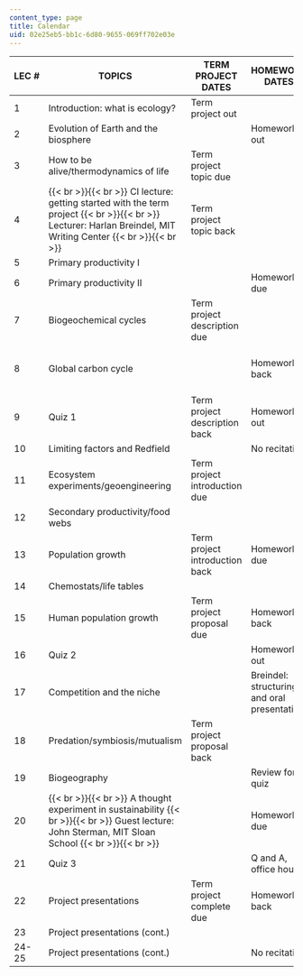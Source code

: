 ```yaml
---
content_type: page
title: Calendar
uid: 02e25eb5-bb1c-6d80-9655-069ff702e03e
---
```


| LEC # | TOPICS | TERM PROJECT DATES | HOMEWORK DATES | RECITATION TOPICS |
| --- | --- | --- | --- | --- |
| 1 | Introduction: what is ecology? | Term project out | &nbsp; |
| 2 | Evolution of Earth and the biosphere | &nbsp; | Homework 1 out | MIT libraries |
| 3 | How to be alive/thermodynamics of life | Term project topic due | &nbsp; |
| 4 |  {{< br >}}{{< br >}} CI lecture: getting started with the term project {{< br >}}{{< br >}} Lecturer: Harlan Breindel, MIT Writing Center {{< br >}}{{< br >}}  | Term project topic back | &nbsp; | Literature reviews and TA review of materials |
| 5 | Primary productivity I | &nbsp; |
| 6 | Primary productivity II | &nbsp; | Homework 1 due | Review for quiz |
| 7 | Biogeochemical cycles | Term project description due | &nbsp; |
| 8 | Global carbon cycle | &nbsp; | Homework 1 back | Figures and technical writing, TA review |
| 9 | Quiz 1 | Term project description back | Homework 2 out |
| 10 | Limiting factors and Redfield | &nbsp; | No recitation |
| 11 | Ecosystem experiments/geoengineering | Term project introduction due | &nbsp; | CI: lecture |
| 12 | Secondary productivity/food webs | &nbsp; |
| 13 | Population growth | Term project introduction back | Homework 2 due | Review for quiz |
| 14 | Chemostats/life tables | &nbsp; |
| 15 | Human population growth | Term project proposal due | Homework 2 back | Breindel: revising a document |
| 16 | Quiz 2 | &nbsp; | Homework 3 out |
| 17 | Competition and the niche | &nbsp; | Breindel: structuring and oral presentation |
| 18 | Predation/symbiosis/mutualism | Term project proposal back | &nbsp; |
| 19 | Biogeography | &nbsp; | Review for quiz |
| 20 |  {{< br >}}{{< br >}} A thought experiment in sustainability {{< br >}}{{< br >}} Guest lecture: John Sterman, MIT Sloan School {{< br >}}{{< br >}}  | &nbsp; | Homework 3 due |
| 21 | Quiz 3 | &nbsp; | Q and A, office hours |
| 22 | Project presentations | Term project complete due | Homework 3 back | Project presentations |
| 23 | Project presentations (cont.) | &nbsp; |
| 24-25 | Project presentations (cont.) | &nbsp; | No recitation